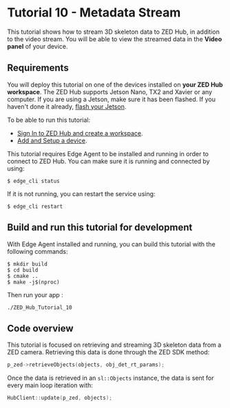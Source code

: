 # Tutorial 10 - Metadata Stream

This tutorial shows how to stream 3D skeleton data to ZED Hub, in addition to the video stream. You will be able to view the streamed data in the **Video panel** of your device.

## Requirements

You will deploy this tutorial on one of the devices installed on **your ZED Hub workspace**. The ZED Hub supports Jetson Nano, TX2 and Xavier or any computer. If you are using a Jetson, make sure it has been flashed. If you haven't done it already, [flash your Jetson](https://docs.nvidia.com/sdk-manager/install-with-sdkm-jetson/index.html).

To be able to run this tutorial:

- [Sign In to ZED Hub and create a workspace](https://www.stereolabs.com/docs/cloud/overview/get-workspace/).
- [Add and Setup a device](https://www.stereolabs.com/docs/cloud/overview/setup-device/).

This tutorial requires Edge Agent to be installed and running in order to connect to ZED Hub. You can make sure it is running and connected by using:

```
$ edge_cli status
```

If it is not running, you can restart the service using:

```
$ edge_cli restart
```

## Build and run this tutorial for development

With Edge Agent installed and running, you can build this tutorial with the following commands:

```
$ mkdir build
$ cd build
$ cmake ..
$ make -j$(nproc)
```

Then run your app :

```
./ZED_Hub_Tutorial_10
```

## Code overview

This tutorial is focused on retrieving and streaming 3D skeleton data from a ZED camera. Retrieving this data is done through the ZED SDK method:

```c++
p_zed->retrieveObjects(objects, obj_det_rt_params);
```

Once the data is retrieved in an `sl::Objects` instance, the data is sent for every main loop iteration with:

```c++
HubClient::update(p_zed, objects);
```
